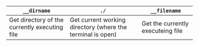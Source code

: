 | `__dirname` | `./` | `__filename` |
| --- | --- | --- |
| Get directory of the currently executing file| Get current working directory (where the terminal is open)| Get the currently executeing file |